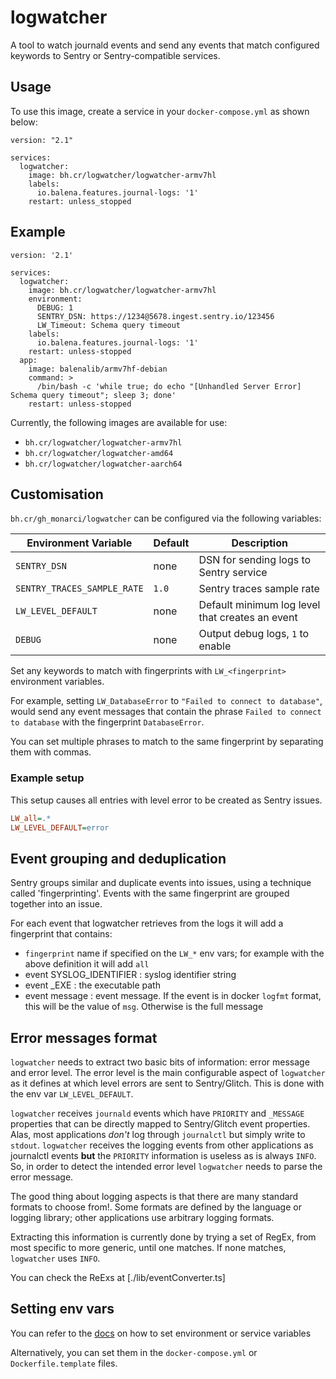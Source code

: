 # logwatcher

A tool to watch journald events and send any events that match configured
keywords to Sentry or Sentry-compatible services.

## Usage

To use this image, create a service in your `docker-compose.yml` as shown below:
```
version: "2.1"

services:
  logwatcher:
    image: bh.cr/logwatcher/logwatcher-armv7hl
    labels:
      io.balena.features.journal-logs: '1'
    restart: unless_stopped
```

## Example
```
version: '2.1'

services:
  logwatcher:
    image: bh.cr/logwatcher/logwatcher-armv7hl
    environment:
      DEBUG: 1
      SENTRY_DSN: https://1234@5678.ingest.sentry.io/123456
      LW_Timeout: Schema query timeout
    labels:
      io.balena.features.journal-logs: '1'
    restart: unless-stopped
  app:
    image: balenalib/armv7hf-debian
    command: >
      /bin/bash -c 'while true; do echo "[Unhandled Server Error] Schema query timeout"; sleep 3; done'
    restart: unless-stopped
```

Currently, the following images are available for use:
- `bh.cr/logwatcher/logwatcher-armv7hl`
- `bh.cr/logwatcher/logwatcher-amd64`
- `bh.cr/logwatcher/logwatcher-aarch64`

## Customisation

`bh.cr/gh_monarci/logwatcher` can be configured via the following variables:

| Environment Variable        | Default | Description                                          |
| --------------------------- | ------  | -----------------------------------------------------|
| `SENTRY_DSN`                | none    | DSN for sending logs to Sentry service               |
| `SENTRY_TRACES_SAMPLE_RATE` | `1.0`   | Sentry traces sample rate                            |
| `LW_LEVEL_DEFAULT`          | none    | Default minimum log level that creates an event      |
| `DEBUG`                     | none    | Output debug logs, `1` to enable                     |

Set any keywords to match with fingerprints with `LW_<fingerprint>` environment variables.

For example, setting `LW_DatabaseError` to `"Failed to connect to database"`, would send any
event messages that contain the phrase `Failed to connect to database` with the fingerprint `DatabaseError`.

You can set multiple phrases to match to the same fingerprint by separating them with commas.

### Example setup

This setup causes all entries with level error to be created as Sentry issues.

```ini
LW_all=.*
LW_LEVEL_DEFAULT=error
```

## Event grouping and deduplication

Sentry groups similar and duplicate events into issues, using a technique called 'fingerprinting'. Events with the same fingerprint are grouped together into an issue.

For each event that logwatcher retrieves from the logs it will add a fingerprint that contains:

- `fingerprint` name if specified on the `LW_*` env vars; for example with the above definition it will add `all`
- event SYSLOG_IDENTIFIER : syslog identifier string
- event _EXE : the executable path
- event	message : event message. If the event is in docker `logfmt` format, this will be the value of `msg`. Otherwise is the full message

## Error messages format

`logwatcher` needs to extract two basic bits of information: error message and error level. The error level is the main configurable aspect of `logwatcher` as it defines at which level errors are sent to Sentry/Glitch. This is done with the env var `LW_LEVEL_DEFAULT`.

`logwatcher` receives `journald` events which have `PRIORITY` and `_MESSAGE` properties that can be directly mapped to Sentry/Glitch event properties. Alas, most applications _don't_ log through `journalctl` but simply write to `stdout`. `logwatcher` receives the logging events from other applications as journalctl events **but** the `PRIORITY` information is useless as is always `INFO`. So, in order to detect the intended error level `logwatcher` needs to parse the error message.

The good thing about logging aspects is that there are many standard formats to choose from!. Some formats are defined by the language or logging library; other applications use arbitrary logging formats. 

Extracting this information is currently done by trying a set of RegEx, from most specific to more generic, until one matches. If none matches, `logwatcher` uses `INFO`.

You can check the ReExs at [./lib/eventConverter.ts]


## Setting env vars
You can refer to the [docs](https://www.balena.io/docs/learn/manage/serv-vars/#environment-and-service-variables) on how to set environment or service variables

Alternatively, you can set them in the `docker-compose.yml` or `Dockerfile.template` files.
